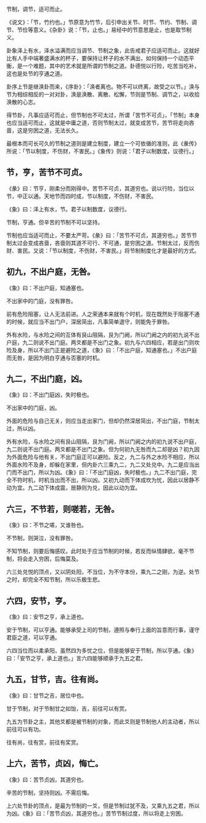 
节制，调节，适可而止。

《说文》：「节，竹约也。」节原意为竹节，后引申出关节、时节、节约、节制、调节、节俭等意义。《杂卦》说：「节，止也。」易经中的节意思是止，也是取节制义。

卦象泽上有水，泽水溢满而应当调节、节制之象，此告戒君子应适可而止。这就好比有人手中端著盛满水的杯子，要保持让杯子的水不满出，如何保持一个动态平衡，是一个难题，其中的艺术就是所谓的节制之道。卦德悦以行险，吃苦当吃补，这也是处节的亨通之道。

卦序上节是继涣卦而来，《序卦》：「涣者离也。物不可以终离，故受之以节。」涣与节为相综相反的一对对卦，涣是涣散、离散、松懈，节则是节制、调节之，以收拾涣散的心志。

得节卦，凡事应适可而止，但节制也不可太过，所谓「苦节不可贞」，「节制」本身也应当适可而止，这就是中庸之道，否则节制太过，就变成苦节，苦节将走向吝啬，这是穷困之道，无法长久。

最根本而可长可久的节制之道则是建立制度，建立一个可依循的准则，此《彖传》所说：「节以制度，不伤财，不害民。」《象传》则说：「君子以制数度，议德行。」

## 节，亨，苦节不可贞。

《彖》曰：节亨，刚柔分而刚得中。苦节不可贞，其道穷也。说以行险，当位以节，中正以通。天地节而四时成，节以制度，不伤财，不害民。

《象》曰：泽上有水，节。君子以制数度，议德行。

节制，亨通。但辛苦的节制不可以坚持。

节制也应当适可而止，不要太严苛。《彖》曰：「苦节不可贞，其道穷也。」苦节节制太过会变成吝啬，吝啬则其道不可行、不可通，是穷困之道。节制太过，反而伤财、害民。又说：「节以制度，不伤财，不害民。」将节制制度化才是最好的方式。

## 初九，不出户庭，无咎。

《象》曰：不出户庭，知通塞也。

不出家中的门庭，没有罪咎。

前有危险阻塞，让人无法前进。人之荣通本来就有个时机，现在既然处于阻塞不通的时候，就应当不出门户，深居简出，凡事简单退守，则能免于罪咎。

外有水险，与水险之间的互体有艮山阻隔，艮为门阙，所以门阙之内的初九说不出户庭，九二则说不出门庭。两爻都是不出门之象。初九与六四相应，若是出门则坎险及身，所以不出门正是避险之道，《象》曰：「不出户庭，知通塞也。」不出户庭而无咎，是因为明白亨通与否塞的时机。

## 九二，不出门庭，凶。

《象》曰：不出门庭凶，失时极也。

不出家中的门庭，凶。

外面的危险与自己无关，则应当走出家门，但却仍然深居简出，不出门庭，节制太过，所以凶。

外有水险，与水险之间有艮山阻隔，艮为门阙，所以门阙之内的初九说不出户庭，九二则说不出门庭。两爻都是不出门之象。但为何初九无咎而九二却是凶？初九因为外面危险与他有关，不出门庭正可以避险。反之，九二与外之水险不相应，所以外面水险不及身，却躲在家里，但内卦六三乘九二，九二又处兑中。九二是应当出门而不出门，所以为凶。《象》曰：「不出门庭凶，失时极也。」九二不出门庭，完全不符时机，时机当出而不出，所以凶。又初九动而下体成坎为忧，因此以居静不动为宜。九二动下体成震，居静则为兑，因此以动为宜。

## 六三，不节若，则嗟若，无咎。

《象》曰：不节之嗟，又谁咎也。

不节制，则哭泣，没有罪咎。

不知节制，则要后悔感叹。此时处于应当节制的时候，若反而纵情肆欲，毫不节制，将会走入穷困，后悔莫及。

六三处兑悦的顶点，又以阴处阳，不当位，为不守本份，乘九二之刚，为逆。处节之时，却完全不知节制，所以乐极生悲。

## 六四，安节，亨。

《象》曰：安节之亨，承上道也。

安于节制，可以亨通。能够承受上司的节制，遵照与奉行上面的旨意而行事，谨守君臣之道，可以亨通。

六四当位而以柔承阳，虽然四为多忧之位，但是能够安于节制，所以亨通。《象》曰：「安节之亨，承上道也。」言六四能够顺承于九五之君。

## 九五，甘节，吉。往有尚。

《象》曰：甘节之吉，居位中也。

甘于节制，对于节制甘之如饴，吉，前往可以有赏。

九五为节卦之主，其他爻都是被节制的对象，而此爻则是节制他人的主动者，所以前往可以有功。

往有尚，往有赏，前往有奖赏。

## 上六，苦节，贞凶，悔亡。

《象》曰：苦节贞凶，其道穷也。

辛苦的节制，坚持则凶。不需后悔。

上六处节卦的顶点，是最为节制的一爻，但是节制过犹不及，又乘九五之君，所以为凶。《象》曰：「苦节贞凶，其道穷也。」苦节节制过度，所以将走上穷困。
